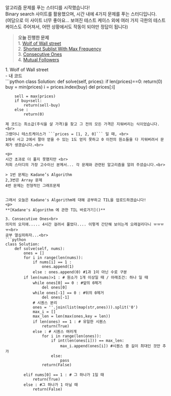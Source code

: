 알고리즘 문제를 푸는 스터디를 시작했습니다!<br>
Binary search 사이트를 활용했으며, 시간 내에 4가지 문제를 푸는 스터디입니다.<br>
(여담으로 이 사이트 너무 좋아요... 보여진 테스트 케이스 외에 여러 가지 극한의 테스트 케이스도 주어져서, 어떤 상황에서도 작동이 되야만 정답이 됩니다)<br>

> **오늘 진행한 문제**<br>1. [Wolf of Wall street](https://binarysearch.com/problems/Wolf-of-Wall-Street)
<br>2. [Shortest Sublist With Max Frequency](https://binarysearch.com/problems/Shortest-Sublist-With-Max-Frequency)
<br>3. [Consecutive Ones](https://binarysearch.com/problems/Consecutive-Ones)
<br>4. [Mutual Followers](https://binarysearch.com/problems/Mutual-Followers)

<p>
1. Wolf of Wall street <br>
- 내 코드<br>
```python
class Solution:
    def solve(self, prices):
        if len(prices)==0:
            return(0)
        buy = min(prices)
        i = prices.index(buy)
        del prices[:i]

        sell = max(prices)
        if buy<sell:
            return(sell-buy)
        else :
            return(0)

```
제 코드는 최소값(주식을 살 가격)을 찾고 그 전의 모든 가격은 지워버리는 식이었습니다.<br>
그랬더니 테스트케이스가 ```prices = [1, 2, 0]``` 일 때, <br>
1에서 사고 2에서 팔아 얻을 수 있는 1도 얻지 못하고 0 이전의 원소들을 다 지워버려서 문제가 생겼습니다.<br>

<p>
시간 초과로 더 풀지 못했지만 <br>
저희 스터디의 가장 고수이신 분께서... 각 문제와 관련된 알고리즘을 알려 주셨습니다.<br>

> 1번 문제는 Kadane’s Algorithm
2,3번은 Array 문제
4번 문제는 전형적인 그래프문제


그래서 오늘은 Kadane's Algorithm에 대해 공부하고 TIL을 업로드하겠습니다! 
<p>
**[Kadane's Algorithm 에 관한 TIL 바로가기]()**

3. Consecutive Ones<br>
의지의 오지애..... 4시간 걸려서 풀었다.... 이렇게 간단해 보이는게 오래걸리다니 ㅠㅠㅠㅠ<br>
공부 열심히하자...<br>
```python
class Solution:
    def solve(self, nums):
        ones = []
        for i in range(len(nums)):
            if nums[i] == 1 :
                ones.append(1)
            else : ones.append(0) #1과 1이 아닌 수로 구분
        if len(nums)>1 : # 원소가 1개 이상일 때 / 아래조건: 하나 일 때
            while ones[0] == 0 : #앞의 0제거
                del ones[0]
            while ones[-1] == 0 : #뒤의 0제거
                del ones[-1]
            # 시퀀스 분리
            ones = ''.join(list(map(str,ones))).split('0')
            max_i = []
            max_len = len(max(ones,key = len))
            if len(ones) == 1 : # 유일한 시퀀스
                return(True)
            else : # 시퀀스 여러개
                for i in range(len(ones)):
                    if int(len(ones[i])) == max_len:
                        max_i.append(ones[i]) #시퀀스 중 길이 최대인 것만 추가
                    else:
                        pass
                return(False)

        elif nums[0] == 1 : # 그 하나가 1일 때
            return(True)
        else : #그 하나가 1 아닐 때   
            return(False)     

```


